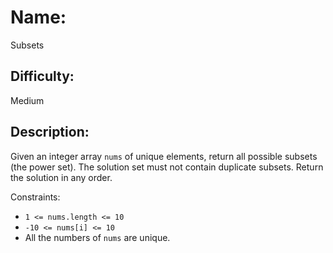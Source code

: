 # Name: 
Subsets

## Difficulty: 
Medium

## Description: 
Given an integer array `nums` of unique elements, return all possible subsets (the power set). The solution set must not contain duplicate subsets. Return the solution in any order.

Constraints:
- `1 <= nums.length <= 10`
- `-10 <= nums[i] <= 10`
- All the numbers of `nums` are unique.